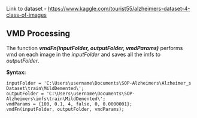 Link to dataset - https://www.kaggle.com/tourist55/alzheimers-dataset-4-class-of-images
## VMD Processing
The function ***vmdFn(inputFolder, outputFolder, vmdParams)*** performs vmd on each image in the *inputFolder* and saves all the imfs to *outputFolder*.

**Syntax:**
```
inputFolder = 'C:\Users\username\Documents\SOP-Alzheimers\Alzheimer_s Dataset\train\MildDemented\';
outputFolder = 'C:\Users\username\Documents\SOP-Alzheimers\imfs\train\MildDemented\';
vmdParams = {100, 0.1, 4, false, 0, 0.0000001};
vmdFn(inputFolder, outputFolder, vmdParams);
```
